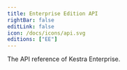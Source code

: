 ```yaml
---
title: Enterprise Edition API
rightBar: false
editLink: false
icon: /docs/icons/api.svg
editions: ["EE"]
---
```


The API reference of Kestra Enterprise.

<ApiDocee />